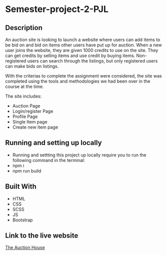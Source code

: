 # Semester-project-2-PJL

## Description

An auction site is looking to launch a website where users can add items to be bid on and bid on items other users have put up for auction.
When a new user joins the website, they are given 1000 credits to use on the site. 
They can get credits by selling items and use credit by buying items. 
Non-registered users can search through the listings, but only registered users can make bids on listings.


With the criterias to complete the assignment were considered, the site was completed using the tools and methodologies
we had been over in the course at the time.

The site includes: 
- Auction Page
- Login/register Page
- Profile Page
- Single Item page
- Create new item page

## Running and setting up locally
- Running and settting this project up locally require you to run the following command in the terminal:
- npm i 
- npm run build

## Built With

- HTML
- CSS
- SCSS
- JS
- Bootstrap

## Link to the live website
[The Auction House](https://imaginative-entremet-d90bbb.netlify.app/)

